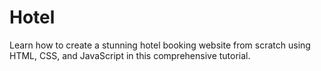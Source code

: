 # Hotel
Learn how to create a stunning hotel booking website from scratch using HTML, CSS, and JavaScript in this comprehensive tutorial.

